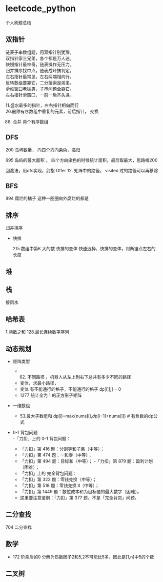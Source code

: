 # leetcode_python

个人刷题总结

## 双指针

链表子串数组题，用双指针别犹豫。       
双指针家三兄弟，各个都是万人迷。           
快慢指针最神奇，链表操作无压力。      
归并排序找中点，链表成环搞判定。    
左右指针最常见，左右两端相向行。      
反转数组要靠它，二分搜索是弟弟。      
滑动窗囗老猛男，子串问题全靠它。      
左右指针滑窗囗，一前一后齐头进。      

11.盛水最多的指针，左右指针相向而行  
26.删除有序数组中重复的元素，前后指针， 交换

88. 合并 两个有序数组   

## DFS

200 岛屿数量， 向四个方向染色，递归         

695 岛屿的最大面积 ， 四个方向染色的时候统计面积，最后取最大，思路桶200             

回溯法，用dfs实现，剑指 Offer 12. 矩阵中的路径， visited 过的路径可以再移除
## BFS

994 腐烂的橘子  这种一圈圈向外腐烂的都是

## 排序

归并排序

- 快排

  215 数组中第K 大的数 快排的变体   快速选择，快排的变体，判断锚点左右的长度



##  堆



## 栈

接雨水

## 哈希表

1.两数之和
128.最长连续数字序列

## 动态规划

- 矩阵类型
  - 62. 不同路径 ，机器人从左上到右下总共有多少不同的路径
  - 变体，求最小路径，
  - 变体 有不能通行的格子，不能通行的格子 dp[i][j] = 0
  -  1277 统计全为 1 的正方形子矩阵
- 一维数组
  - 53.最大子数组和  dp[i]=max{nums[i],*dp*[*i*−1]+nums[i]} # 有负数的dp公式
  
- 0-1 背包问题           
   -「力扣」上的 0-1 背包问题：             
    - 「力扣」第 416 题：分割等和子集（中等）；
  - 「力扣」第 474 题：一和零（中等）；
   - 「力扣」第 494 题：目标和（中等）；
  -「力扣」第 879 题：盈利计划（困难）；             
  - 「力扣」上的 完全背包问题：               
  - 「力扣」第 322 题：零钱兑换（中等）；
  - 「力扣」第 518 题：零钱兑换 II（中等）；
  - 「力扣」第 1449 题：数位成本和为目标值的最大数字（困难）。
  - 这里要注意鉴别：「力扣」第 377 题，不是「完全背包」问题。





## 二分查找

704 二分查找

## 数学

- 172 阶乘后的0 分解为质数因子2和5,2不可能比5多，因此是[1,n]中5的个数

## 二叉树
